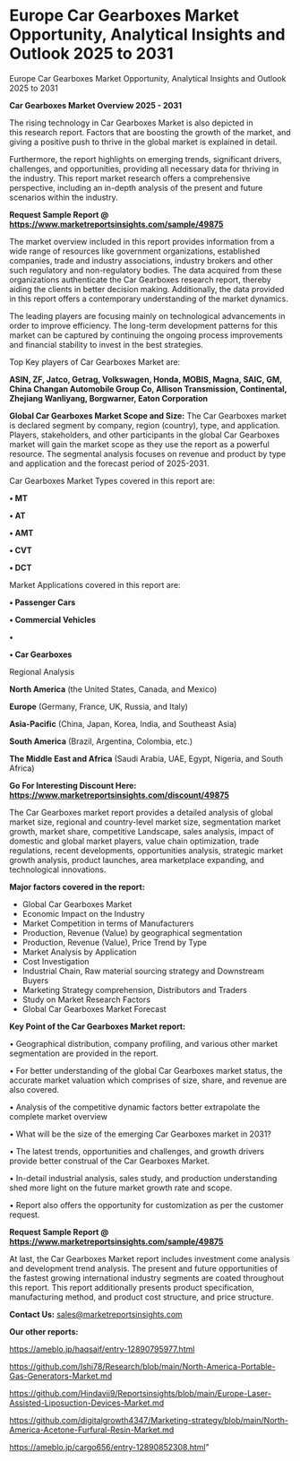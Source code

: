 # Europe Car Gearboxes Market Opportunity, Analytical Insights and Outlook 2025 to 2031
 Europe Car Gearboxes Market Opportunity, Analytical Insights and Outlook 2025 to 2031

<Strong> Car Gearboxes Market Overview 2025 - 2031</strong>

The rising technology in Car Gearboxes Market is also depicted in this research report. Factors that are boosting the growth of the market, and giving a positive push to thrive in the global market is explained in detail.

Furthermore, the report highlights on emerging trends, significant drivers, challenges, and opportunities, providing all necessary data for thriving in the industry. This report market research offers a comprehensive perspective, including an in-depth analysis of the present and future scenarios within the industry.

<strong>Request Sample Report @ <a href=https://www.marketreportsinsights.com/sample/49875>https://www.marketreportsinsights.com/sample/49875</a></strong>

The market overview included in this report provides information from a wide range of resources like government organizations, established companies, trade and industry associations, industry brokers and other such regulatory and non-regulatory bodies. The data acquired from these organizations authenticate the Car Gearboxes research report, thereby aiding the clients in better decision making. Additionally, the data provided in this report offers a contemporary understanding of the market dynamics.

The leading players are focusing mainly on technological advancements in order to improve efficiency. The long-term development patterns for this market can be captured by continuing the ongoing process improvements and financial stability to invest in the best strategies.

Top Key players of Car Gearboxes Market are:

<strong>ASIN, ZF, Jatco, Getrag, Volkswagen, Honda, MOBIS, Magna, SAIC, GM, China Changan Automobile Group Co, Allison Transmission, Continental, Zhejiang Wanliyang, Borgwarner, Eaton Corporation</strong>

<strong><b>Global Car Gearboxes Market Scope and Size:</b></strong>
The Car Gearboxes market is declared segment by company, region (country), type, and application. Players, stakeholders, and other participants in the global Car Gearboxes market will gain the market scope as they use the report as a powerful resource. The segmental analysis focuses on revenue and product by type and application and the forecast period of 2025-2031.

Car Gearboxes Market Types covered in this report are:

<strong>•  MT

•  AT

•  AMT

•  CVT

•  DCT</strong>

Market Applications covered in this report are:

<strong>•  Passenger Cars

•  Commercial Vehicles

•  

•  Car Gearboxes</strong> 

Regional Analysis

<strong>North America</strong> (the United States, Canada, and Mexico)

<strong>Europe</strong> (Germany, France, UK, Russia, and Italy)

<strong>Asia-Pacific</strong> (China, Japan, Korea, India, and Southeast Asia)

<strong>South America</strong> (Brazil, Argentina, Colombia, etc.)

<strong>The Middle East and Africa</strong> (Saudi Arabia, UAE, Egypt, Nigeria, and South Africa)

<strong>Go For Interesting Discount Here: <a href=https://www.marketreportsinsights.com/discount/49875>https://www.marketreportsinsights.com/discount/49875</a></strong>

The Car Gearboxes market report provides a detailed analysis of global market size, regional and country-level market size, segmentation market growth, market share, competitive Landscape, sales analysis, impact of domestic and global market players, value chain optimization, trade regulations, recent developments, opportunities analysis, strategic market growth analysis, product launches, area marketplace expanding, and technological innovations.

<strong><b>Major factors covered in the report:</b></strong>
<ul>
  <li>Global Car Gearboxes Market </li>
  <li>Economic Impact on the Industry</li>
  <li>Market Competition in terms of Manufacturers</li>
  <li>Production, Revenue (Value) by geographical segmentation</li>
  <li>Production, Revenue (Value), Price Trend by Type</li>
  <li>Market Analysis by Application</li>
  <li>Cost Investigation</li>
  <li>Industrial Chain, Raw material sourcing strategy and Downstream Buyers</li>
  <li>Marketing Strategy comprehension, Distributors and Traders</li>
  <li>Study on Market Research Factors</li>
  <li>Global Car Gearboxes Market Forecast</li>
</ul>

<strong><b>Key Point of the Car Gearboxes Market report:</b></strong>

• Geographical distribution, company profiling, and various other market segmentation are provided in the report.

• For better understanding of the global Car Gearboxes market status, the accurate market valuation which comprises of size, share, and revenue are also covered.

• Analysis of the competitive dynamic factors better extrapolate the complete market overview

• What will be the size of the emerging Car Gearboxes market in 2031?

• The latest trends, opportunities and challenges, and growth drivers provide better construal of the Car Gearboxes Market.

• In-detail industrial analysis, sales study, and production understanding shed more light on the future market growth rate and scope.

• Report also offers the opportunity for customization as per the customer request.

<strong>Request Sample Report @ <a href=https://www.marketreportsinsights.com/sample/49875>https://www.marketreportsinsights.com/sample/49875</a></strong>

At last, the Car Gearboxes Market report includes investment come analysis and development trend analysis. The present and future opportunities of the fastest growing international industry segments are coated throughout this report. This report additionally presents product specification, manufacturing method, and product cost structure, and price structure.

<strong>Contact Us:</strong>
sales@marketreportsinsights.com

<strong>Our other reports:</strong>

<a href=https://ameblo.jp/haqsaif/entry-12890795977.html>https://ameblo.jp/haqsaif/entry-12890795977.html</a>

<a href=https://github.com/Ishi78/Research/blob/main/North-America-Portable-Gas-Generators-Market.md>https://github.com/Ishi78/Research/blob/main/North-America-Portable-Gas-Generators-Market.md</a>

<a href=https://github.com/Hindavii9/Reportsinsights/blob/main/Europe-Laser-Assisted-Liposuction-Devices-Market.md>https://github.com/Hindavii9/Reportsinsights/blob/main/Europe-Laser-Assisted-Liposuction-Devices-Market.md</a>

<a href=https://github.com/digitalgrowth4347/Marketing-strategy/blob/main/North-America-Acetone-Furfural-Resin-Market.md>https://github.com/digitalgrowth4347/Marketing-strategy/blob/main/North-America-Acetone-Furfural-Resin-Market.md</a>

<a href=https://ameblo.jp/cargo656/entry-12890852308.html>https://ameblo.jp/cargo656/entry-12890852308.html</a>"

